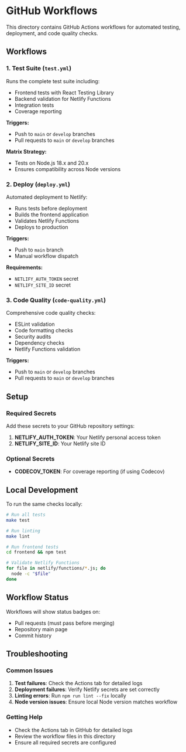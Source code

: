 # GitHub Workflows

This directory contains GitHub Actions workflows for automated testing, deployment, and code quality checks.

## Workflows

### 1. Test Suite (`test.yml`)
Runs the complete test suite including:
- Frontend tests with React Testing Library
- Backend validation for Netlify Functions
- Integration tests
- Coverage reporting

**Triggers:**
- Push to `main` or `develop` branches
- Pull requests to `main` or `develop` branches

**Matrix Strategy:**
- Tests on Node.js 18.x and 20.x
- Ensures compatibility across Node versions

### 2. Deploy (`deploy.yml`)
Automated deployment to Netlify:
- Runs tests before deployment
- Builds the frontend application
- Validates Netlify Functions
- Deploys to production

**Triggers:**
- Push to `main` branch
- Manual workflow dispatch

**Requirements:**
- `NETLIFY_AUTH_TOKEN` secret
- `NETLIFY_SITE_ID` secret

### 3. Code Quality (`code-quality.yml`)
Comprehensive code quality checks:
- ESLint validation
- Code formatting checks
- Security audits
- Dependency checks
- Netlify Functions validation

**Triggers:**
- Push to `main` or `develop` branches
- Pull requests to `main` or `develop` branches

## Setup

### Required Secrets
Add these secrets to your GitHub repository settings:

1. **NETLIFY_AUTH_TOKEN**: Your Netlify personal access token
2. **NETLIFY_SITE_ID**: Your Netlify site ID

### Optional Secrets
- **CODECOV_TOKEN**: For coverage reporting (if using Codecov)

## Local Development

To run the same checks locally:

```bash
# Run all tests
make test

# Run linting
make lint

# Run frontend tests
cd frontend && npm test

# Validate Netlify Functions
for file in netlify/functions/*.js; do
  node -c "$file"
done
```

## Workflow Status

Workflows will show status badges on:
- Pull requests (must pass before merging)
- Repository main page
- Commit history

## Troubleshooting

### Common Issues

1. **Test failures**: Check the Actions tab for detailed logs
2. **Deployment failures**: Verify Netlify secrets are set correctly
3. **Linting errors**: Run `npm run lint --fix` locally
4. **Node version issues**: Ensure local Node version matches workflow

### Getting Help

- Check the Actions tab in GitHub for detailed logs
- Review the workflow files in this directory
- Ensure all required secrets are configured
